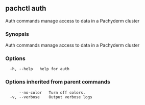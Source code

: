 ## pachctl auth

Auth commands manage access to data in a Pachyderm cluster

### Synopsis

Auth commands manage access to data in a Pachyderm cluster

### Options

```
  -h, --help   help for auth
```

### Options inherited from parent commands

```
      --no-color   Turn off colors.
  -v, --verbose    Output verbose logs
```
